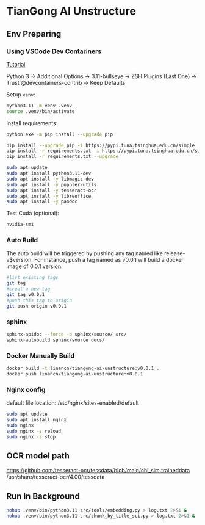 
# TianGong AI Unstructure

## Env Preparing

### Using VSCode Dev Contariners

[Tutorial](https://code.visualstudio.com/docs/devcontainers/tutorial)

Python 3 -> Additional Options -> 3.11-bullseye -> ZSH Plugins (Last One) -> Trust @devcontainers-contrib -> Keep Defaults

Setup `venv`:

```bash
python3.11 -m venv .venv
source .venv/bin/activate
```

Install requirements:

```bash
python.exe -m pip install --upgrade pip

pip install --upgrade pip -i https://pypi.tuna.tsinghua.edu.cn/simple
pip install -r requirements.txt -i https://pypi.tuna.tsinghua.edu.cn/simple
pip install -r requirements.txt --upgrade
```

```bash
sudo apt update
sudo apt install python3.11-dev
sudo apt install -y libmagic-dev
sudo apt install -y poppler-utils
sudo apt install -y tesseract-ocr
sudo apt install -y libreoffice
sudo apt install -y pandoc
```

Test Cuda (optional):

```bash
nvidia-smi
```

### Auto Build

The auto build will be triggered by pushing any tag named like release-v$version. For instance, push a tag named as v0.0.1 will build a docker image of 0.0.1 version.

```bash
#list existing tags
git tag
#creat a new tag
git tag v0.0.1
#push this tag to origin
git push origin v0.0.1
```

### sphinx

```bash
sphinx-apidoc --force -o sphinx/source/ src/
sphinx-autobuild sphinx/source docs/
```

### Docker Manually Build

```bash
docker build -t linancn/tiangong-ai-unstructure:v0.0.1 .
docker push linancn/tiangong-ai-unstructure:v0.0.1
```

### Nginx config

default file location: /etc/nginx/sites-enabled/default

```bash
sudo apt update
sudo apt install nginx
sudo nginx
sudo nginx -s reload
sudo nginx -s stop
```

## OCR model path

https://github.com/tesseract-ocr/tessdata/blob/main/chi_sim.traineddata
/usr/share/tesseract-ocr/4.00/tessdata

## Run in Background
```bash
nohup .venv/bin/python3.11 src/tools/embedding.py > log.txt 2>&1 &
nohup .venv/bin/python3.11 src/chunk_by_title_sci.py > log.txt 2>&1 &
```